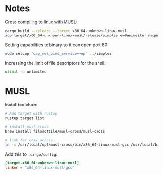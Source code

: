 # Notes

Cross compiling to linux with MUSL:

```bash
cargo build --release --target x86_64-unknown-linux-musl
scp target/x86_64-unknown-linux-musl/release/simples ew@animeitor.naquadah.com.br:
```

Setting capabilities to binary so it can open port 80:

```bash
sudo setcap 'cap_net_bind_service=+ep' ../simples
```

Increasing the limit of file descriptors for the shell:

```bash
ulimit -n unlimited
```

# MUSL

Install toolchain:

```bash
# Add target with rustup
rustup target list

# install musl cross
brew install filosottile/musl-cross/musl-cross

# link for easy access
ln -s /usr/local/opt/musl-cross/bin/x86_64-linux-musl-gcc /usr/local/bin/musl-gcc
```

Add this to `.cargo/config`:

```toml
[target.x86_64-unknown-linux-musl]
linker = "x86_64-linux-musl-gcc"
```
